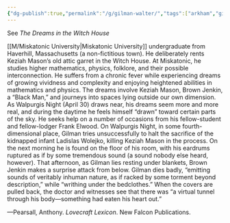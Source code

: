```yaml
---
{"dg-publish":true,"permalink":"/g/gilman-walter/","tags":["arkham","gilman","male","person"]}
---
```



See *The Dreams in the Witch House*

[[M/Miskatonic University\|Miskatonic University]] undergraduate from Haverhill, Massachusetts (a non-fictitious town). He deliberately rents Keziah Mason’s old attic garret in the Witch House. At Miskatonic, he studies higher mathematics, physics, folklore, and their possible interconnection. He suffers from a chronic fever while experiencing dreams of growing vividness and complexity and enjoying heightened abilities in mathematics and physics. The dreams involve Keziah Mason, Brown Jenkin, a “Black Man,” and journeys into spaces lying outside our own dimension. As Walpurgis Night (April 30) draws near, his dreams seem more and more real, and during the daytime he feels himself “drawn” toward certain parts of the sky. He seeks help on a number of occasions from his fellow-student and fellow-lodger Frank Elwood. On Walpurgis Night, in some fourth-dimensional place, Gilman tries unsuccessfully to halt the sacrifice of the kidnapped infant Ladislas Wolejko, killing Keziah Mason in the process. On the next morning he is found on the floor of his room, with his eardrums ruptured as if by some tremendous sound (a sound nobody else heard, however). That afternoon, as Gilman lies resting under blankets, Brown Jenkin makes a surprise attack from below. Gilman dies badly, “emitting sounds of veritably inhuman nature, as if racked by some torment beyond description,” while “writhing under the bedclothes.” When the covers are pulled back, the doctor and witnesses see that there was “a virtual tunnel through his body—something had eaten his heart out.”

—Pearsall, Anthony. *Lovecraft Lexicon*. New Falcon Publications.